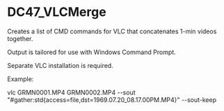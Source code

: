# DC47_VLCMerge
Creates a list of CMD commands for VLC that concatenates 1-min videos together.

Output is tailored for use with Windows Command Prompt.

Separate VLC installation is required.



Example:

vlc GRMN0001.MP4 GRMN0002.MP4 --sout "#gather:std{access=file,dst=1969.07.20_08.17.00PM.MP4}" --sout-keep

